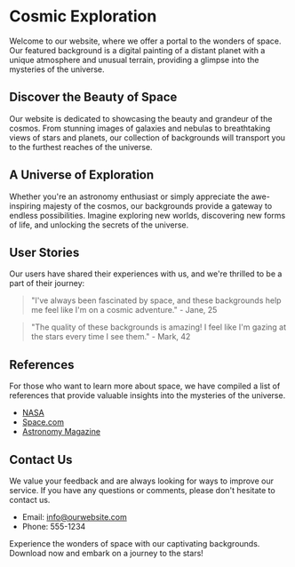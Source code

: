 <!--font:Barlow Condensed-->

# Cosmic Exploration

Welcome to our website, where we offer a portal to the wonders of space. Our featured background is a digital painting of a distant planet with a unique atmosphere and unusual terrain, providing a glimpse into the mysteries of the universe.

## Discover the Beauty of Space

Our website is dedicated to showcasing the beauty and grandeur of the cosmos. From stunning images of galaxies and nebulas to breathtaking views of stars and planets, our collection of backgrounds will transport you to the furthest reaches of the universe.

## A Universe of Exploration

Whether you're an astronomy enthusiast or simply appreciate the awe-inspiring majesty of the cosmos, our backgrounds provide a gateway to endless possibilities. Imagine exploring new worlds, discovering new forms of life, and unlocking the secrets of the universe.

## User Stories

Our users have shared their experiences with us, and we're thrilled to be a part of their journey:

> "I've always been fascinated by space, and these backgrounds help me feel like I'm on a cosmic adventure." - Jane, 25

> "The quality of these backgrounds is amazing! I feel like I'm gazing at the stars every time I see them." - Mark, 42

## References

For those who want to learn more about space, we have compiled a list of references that provide valuable insights into the mysteries of the universe.

- [NASA](#nasa)
- [Space.com](#spacecom)
- [Astronomy Magazine](#astronomy-magazine)

## Contact Us

We value your feedback and are always looking for ways to improve our service. If you have any questions or comments, please don't hesitate to contact us.

- Email: [info@ourwebsite.com](mailto:info@ourwebsite.com)
- Phone: 555-1234

Experience the wonders of space with our captivating backgrounds. Download now and embark on a journey to the stars!

<!--

Write me content for website with wallpaper which alt text is:

"A digital painting of a distant planet, with a unique atmosphere and unusual terrain."

The name/title of the page should not be 1:1 copy of the alt text but rather a real content of the website which is using this wallpaper.

- Use markdown format 
- Start with heading
- Heading should be short and concise
- The content should look like a real website 
- The website should not be about the wallpaper, wallpaper is just a related background
- Heading should be contain work "wallpaper" or "background"
- Include real sections like references, contact, user stories, etc. use things relevant to the page purpose.
- Feel free to use structure like headings, bullets, numbering, blockquotes, paragraphs, horizontal lines, etc.
- You can use formatting like bold or _italic_
- You can include UTF-8 emojis
- Links should be only #hash anchors (and you can refer to the document itself)
- Do not include images


---


# Explore the Mysteries of Space with Our Otherworldly Wallpaper

Welcome to our website, where we bring you a collection of stunning wallpapers that will transport you to another world. Our featured wallpaper is a digital painting of a distant planet, with a unique atmosphere and unusual terrain. 

## Discover the Wonders of the Universe

Our website is dedicated to providing you with high-quality wallpapers that showcase the beauty and mystery of space. Whether you're an astronomy enthusiast or simply appreciate the awe-inspiring grandeur of the cosmos, our collection has something for everyone. 

## Browse Our Extensive Collection

We have curated an extensive collection of wallpapers that feature breathtaking images of galaxies, nebulas, stars, and planets. Each wallpaper is carefully selected for its quality and uniqueness, ensuring that you get the best possible experience. 

## User Stories

Our users love our wallpapers and often share their experiences with us. Here are some of their stories:

> "I've always been fascinated by space, and these wallpapers help me feel like I'm exploring the universe from the comfort of my own home." - Jane, 25

> "The quality of these wallpapers is amazing! I feel like I'm looking through a telescope every time I see them." - Mark, 42

## References

For those who want to learn more about space, we have compiled a list of references that provide valuable insights into the mysteries of the universe. 

- [NASA](#nasa)
- [Space.com](#spacecom)
- [Astronomy Magazine](#astronomy-magazine)

## Contact Us

If you have any questions or comments, please don't hesitate to contact us. We value your feedback and are always looking for ways to improve our service. 

- Email: [info@ourwebsite.com](mailto:info@ourwebsite.com)
- Phone: 555-1234

Experience the wonders of space with our otherworldly wallpapers. Download now and take a journey to the stars!


---


Heading should not include word "wallpaper". The website should not be about the wallpaper itself, wallpaper is just a related background, rewrite whole content.


---


# Explore the Cosmos: A Universe of Possibilities

Welcome to our website, where we offer a portal to the wonders of space. Our featured background is a digital painting of a distant planet with a unique atmosphere and unusual terrain, providing a glimpse into the mysteries of the universe.

## Discover the Beauty of Space

Our website is dedicated to showcasing the beauty and grandeur of the cosmos. From stunning images of galaxies and nebulas to breathtaking views of stars and planets, our collection of backgrounds will transport you to the furthest reaches of the universe.

## A Universe of Exploration

Whether you're an astronomy enthusiast or simply appreciate the awe-inspiring majesty of the cosmos, our backgrounds provide a gateway to endless possibilities. Imagine exploring new worlds, discovering new forms of life, and unlocking the secrets of the universe.

## User Stories

Our users have shared their experiences with us, and we're thrilled to be a part of their journey:

> "I've always been fascinated by space, and these backgrounds help me feel like I'm on a cosmic adventure." - Jane, 25

> "The quality of these backgrounds is amazing! I feel like I'm gazing at the stars every time I see them." - Mark, 42

## References

For those who want to learn more about space, we have compiled a list of references that provide valuable insights into the mysteries of the universe.

- [NASA](#nasa)
- [Space.com](#spacecom)
- [Astronomy Magazine](#astronomy-magazine)

## Contact Us

We value your feedback and are always looking for ways to improve our service. If you have any questions or comments, please don't hesitate to contact us.

- Email: [info@ourwebsite.com](mailto:info@ourwebsite.com)
- Phone: 555-1234

Experience the wonders of space with our captivating backgrounds. Download now and embark on a journey to the stars!

-->
